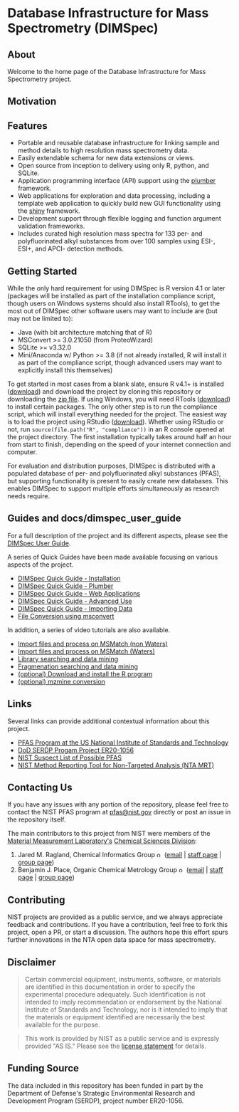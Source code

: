 # Database Infrastructure for Mass Spectrometry (DIMSpec)

## About

Welcome to the home page of the Database Infrastructure for Mass Spectrometry project.

## Motivation

## Features

- Portable and reusable database infrastructure for linking sample and method details to high resolution mass spectrometry data.
- Easily extendable schema for new data extensions or views.
- Open source from inception to delivery using only R, python, and SQLite.
- Application programming interface (API) support using the [plumber](https://www.rplumber.io/index.html) framework.
- Web applications for exploration and data processing, including a template web application to quickly build new GUI functionality using the [shiny](https://shiny.rstudio.com) framework.
- Development support through flexible logging and function argument validation frameworks.
- Includes curated high resolution mass spectra for 133 per- and polyfluorinated alkyl substances from over 100 samples using ESI-, ESI+, and APCI- detection methods.

## Getting Started

While the only hard requirement for using DIMSpec is R version 4.1 or later (packages will be installed as part of the installation compliance script, though users on Windows systems should also install RTools), to get the most out of DIMSpec other software users may want to include are (but may not be limited to):
- Java (with bit architecture matching that of R)
- MSConvert >= 3.0.21050 (from ProteoWizard)
- SQLite >= v3.32.0
- Mini/Anaconda w/ Python >= 3.8 (if not already installed, R will install it as part of the compliance script, though advanced users may want to explicitly install this themselves)

To get started in most cases from a blank slate, ensure R v4.1+ is installed ([download](https://www.r-project.org/)) and download the project by cloning this repository or downloading the [zip file](https://github.com/usnistgov/dimspec/archive/refs/heads/main.zip). If using Windows, you will need RTools ([download](https://cran.r-project.org/bin/windows/Rtools/)) to install certain packages. The only other step is to run the compliance script, which will install everything needed for the project. The easiest way is to load the project using RStudio ([download](https://github.com/usnistgov/dimspec.git)). Whether using RStudio or not, run `source(file.path("R", "compliance"))` in an R console opened at the project directory. The first installation typically takes around half an hour from start to finish, depending on the speed of your internet connection and computer.

For evaluation and distribution purposes, DIMSpec is distributed with a populated database of per- and polyfluorinated alkyl substances (PFAS), but supporting functionality is present to easily create new databases. This enables DIMSpec to support multiple efforts simultaneously as research needs require.

## Guides and docs/dimspec_user_guide

For a full description of the project and its different aspects, please see the [DIMSpec User Guide](https://usnistgov.github.io/dimspec/dimspec_user_guide).

A series of Quick Guides have been made available focusing on various aspects of the project.

- [DIMSpec Quick Guide - Installation](https://usnistgov.github.io/dimspec/docs/dimspec_user_guide/quick_install.pdf)
- [DIMSpec Quick Guide - Plumber](https://usnistgov.github.io/dimspec/docs/dimspec_user_guide/quick_plumber.pdf)
- [DIMSpec Quick Guide - Web Applications](https://usnistgov.github.io/dimspec/docs/dimspec_user_guide/quick_apps.pdf)
- [DIMSpec Quick Guide - Advanced Use](https://usnistgov.github.io/dimspec/docs/dimspec_user_guide/quick_advanced.pdf)
- [DIMSpec Quick Guide - Importing Data](https://usnistgov.github.io/dimspec/docs/dimspec_user_guide/quick_import.pdf)
- [File Conversion using msconvert](https://usnistgov.github.io/dimspec/docs/dimspec_user_guide/file_convert.pdf)

In addition, a series of video tutorials are also available.

- [Import files and process on MSMatch (non Waters)]()
- [Import files and process on MSMatch (Waters)]()
- [Library searching and data mining]()
- [Fragmenation searching and data mining]()
- [(optional) Download and install the R program]()
- [(optional) mzmine conversion]()

## Links

Several links can provide additional contextual information about this project.

- [PFAS Program at the US National Institute of Standards and Technology](https://www.nist.gov/programs-projects/and-polyfluoroalkyl-substances-pfas) 
- [DoD SERDP Progam Project ER20-1056](https://www.serdp-estcp.org/projects/details/a0bb4198-02cd-44b9-9e73-9ef916e7f7e0/er20-1056-project-overview#:~:text=ER20-1056%20Objective%20The%20use%20of%20spectral%20libraries%20is,per-%20and%20polyfluoroalkyl%20substances%20%28PFAS%29%20in%20environmental%20samples.) 
- [NIST Suspect List of Possible PFAS](https://github.com/usnistgov/NISTPFAS/blob/main/suspectlist) 
- [NIST Method Reporting Tool for Non-Targeted Analysis (NTA MRT)](https://github.com/usnistgov/NISTPFAS/blob/main/methodreportingtool) 

## Contacting Us

If you have any issues with any portion of the repository, please feel free to contact the NIST PFAS program at <a href="mailto:=pfas@nist.gov?subject=DIMSpec%20Inquiry">pfas@nist.gov</a> directly or post an issue in the repository itself.

The main contributors to this project from NIST were members of the <a href="https://www.nist.gov/mml">Material Measurement Laboratory's</a> <a href="https://www.nist.gov/mml/csd">Chemical Sciences Division</a>:
1. Jared M. Ragland, Chemical Informatics Group <a href="https://orcid.org/0000-0002-8055-2432"><img src="https://orcid.org/0000-0003-0953-5215" alt="orcid icon" width="13"></a> (<a href="mailto:=jared.ragland@nist.gov?subject=DIMSpec%20Inquiry">email</a> | <a href="https://www.nist.gov/people/jared-ragland">staff page</a> | <a href="https://www.nist.gov/mml/csd/chemical-informatics-group">group page</a>)
1. Benjamin J. Place, Organic Chemical Metrology Group <a href="https://orcid.org/0000-0003-0953-5215"><img src="https://orcid.org/0000-0003-0953-5215" alt="orcid icon" width="13"></a> (<a href="mailto:=benjamin.place@nist.gov?subject=DIMSpec%20Inquiry">email</a> | <a href="https://www.nist.gov/people/benjamin-place">staff page</a> | <a href="https://www.nist.gov/mml/csd/organic-chemical-metrology">group page</a>)

## Contributing

NIST projects are provided as a public service, and we always appreciate feedback and contributions. If you have a contribution, feel free to fork this project, open a PR, or start a discussion. The authors hope this effort spurs further innovations in the NTA open data space for mass spectrometry.

## Disclaimer

> Certain commercial equipment, instruments, software, or materials are identified in this documentation in order to specify the experimental procedure adequately. Such identification is not intended to imply recommendation or endorsement by the National Institute of Standards and Technology, nor is it intended to imply that the materials or equipment identified are necessarily the best available for the purpose.

> This work is provided by NIST as a public service and is expressly provided "AS IS." Please see the [license statement](License.md) for details.

## Funding Source

The data included in this repository has been funded in part by the Department of Defense's Strategic Environmental Research and Development Program (SERDP), project number ER20-1056.

